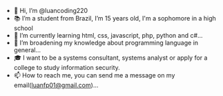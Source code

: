 - 👋 Hi, I’m @luancoding220
- 📚 I’m a student from Brazil, I’m 15 years old, I'm a sophomore in a high school
- 🌱 I’m currently learning html, css, javascript, php, python and c#...
- 💞️ I’m broadening my knowledge about programming language in general...
- 🎓 I want to be a systems consultant, systems analyst or apply for a college to study information security.
- 📫 How to reach me, you can send me a message on my email(luanfp01@gmail.com)...

<!---
luancoding220/luancoding220 is a ✨ special ✨ repository because its `README.md` (this file) appears on your GitHub profile.
You can click the Preview link to take a look at your changes.
--->
